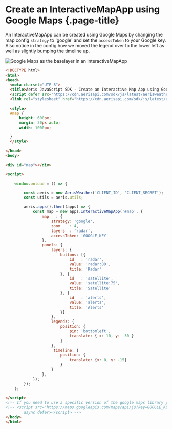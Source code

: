 # Create an InteractiveMapApp using Google Maps {.page-title}

An InteractiveMapApp can be created using Google Maps by changing the map config `strategy` to \'google\' and set the `accessToken` to your Google key. Also notice in the config how we moved the legend over to the lower left as well as slightly bumping the timeline up.

![Google Maps as the baselayer in an InteractiveMapApp]({{docs-url}}/img/awxjs-example-interactivemapapp-googlemaps.png)

```html
<!DOCTYPE html>
<html>
<head>
  <meta charset="UTF-8">
  <title>Aeris JavaScript SDK - Create an Interactive Map App using Google Maps</title>
  <script defer src="https://cdn.aerisapi.com/sdk/js/latest/aerisweather.min.js"></script>
  <link rel="stylesheet" href="https://cdn.aerisapi.com/sdk/js/latest/aerisweather.css">

  <style>
  #map {
      height: 600px;
      margin: 30px auto;
      width: 1000px;

  }
  </style>

</head>
<body>

<div id="map"></div>

<script>

	window.onload = () => {

        const aeris = new AerisWeather('CLIENT_ID', 'CLIENT_SECRET');
        const utils = aeris.utils;

        aeris.apps().then((apps) => {
            const map = new apps.InteractiveMapApp('#map', {
                map   : {
                    strategy: 'google',
                    zoom    : 4,
                    layers  : 'radar',
                    accessToken: 'GOOGLE_KEY'
                },
                panels: {
                    layers: {
                        buttons: [{
                            id   : 'radar',
                            value: 'radar:80',
                            title: 'Radar'
                        }, {
                            id   : 'satellite',
                            value: 'satellite:75',
                            title: 'Satellite'
                        }, {
                            id   : 'alerts',
                            value: 'alerts',
                            title: 'Alerts'
                        }]
                    }, 
                    legends: {
                        position: {
                            pin: 'bottomleft',
                            translate: { x: 10, y: -30 }
                        }
                    },
                     timeline: {
                        position: {
                            translate: {x: 0, y: -15}
                        }
                    }
                },
            });
        });
 	};

</script>
<!-- If you need to use a specific version of the google maps library you could use this method to load it-->
<!-- <script src="https://maps.googleapis.com/maps/api/js?key=GOOGLE_KEY"
        async defer></script> -->
</body>
</html>
```
